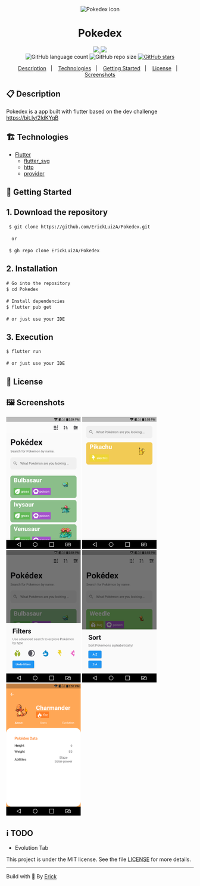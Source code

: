 <p align="center"> 
  <img alt="Pokedex icon" src="./assets/patterns/pokeball.svg"  width="280"/>
</p>

<h1 align="center"> Pokedex </h1>

<p align="center">
  <a href="https://github.com/ErickLuizA/Pokedex/graphs/commit-activity" alt="Maintenance">
    <img src="https://img.shields.io/badge/Maintained%3F-yes-1EAE72.svg" />
  </a>

  <a href="./LICENSE" alt="License: MIT">
    <img src="https://img.shields.io/badge/License-MIT-1EAE72.svg" />
  </a>

<br/>

<img alt="GitHub language count" src="https://img.shields.io/github/languages/count/ErickLuizA/Pokedex?color=blue">

<img alt="GitHub repo size" src="https://img.shields.io/github/repo-size/ErickLuizA/Pokedex">

<a href="https://github.com/ErickLuizA/Pokedex/stargazers">
  <img alt="GitHub stars" src="https://img.shields.io/github/stars/ErickLuizA/Pokedex?style=social">
</a>

<p align="center">
  <a href="#clipboard-description">Description</a>&nbsp;&nbsp;&nbsp;|&nbsp;&nbsp;&nbsp;
  <a href="#building_construction-technologies">Technologies</a>&nbsp;&nbsp;&nbsp;|&nbsp;&nbsp;&nbsp;
  <a href="#rocket-getting-started">Getting Started</a>&nbsp;&nbsp;&nbsp;|&nbsp;&nbsp;&nbsp;
  <a href="#memo-license">License</a>&nbsp;&nbsp;&nbsp;|&nbsp;&nbsp;&nbsp;
  <a href="#framed_picture-screenshots">Screenshots</a>
</p>

## :clipboard: Description

Pokedex is a app built with flutter based on the dev challenge 
https://bit.ly/2IdKYqB

## :building_construction: Technologies

- [Flutter](https://flutter.dev/)
  - [flutter_svg](https://pub.dev/packages/flutter_svg)
  - [http](https://pub.dev/packages/http)
  - [provider](https://pub.dev/packages/provider)

## :rocket: Getting Started

## 1. Download the repository

```shell
 $ git clone https://github.com/ErickLuizA/Pokedex.git
  
  or 

 $ gh repo clone ErickLuizA/Pokedex
```

## 2. Installation

```shell
# Go into the repository
$ cd Pokedex

# Install dependencies
$ flutter pub get 

# or just use your IDE
```

## 3. Execution

```shell
$ flutter run

# or just use your IDE
```

## :memo: License

## :framed_picture: Screenshots

<div>
  <img alt="Pokedex icon" src="./.github/Home.png"  width="200"/>
  <img alt="Pokedex icon" src="./.github/Search.png"  width="200"/>
  <img alt="Pokedex icon" src="./.github/Filter.png"  width="200"/>
  <img alt="Pokedex icon" src="./.github/Sort.png"  width="200"/>
  <img alt="Pokedex icon" src="./.github/Details.png"  width="200"/>
</div>

## :information_source: TODO
  - Evolution Tab


This project is under the MIT license. See the file [LICENSE](LICENSE) for more details.

---

Build with 💙 By [Erick](https://www.linkedin.com/in/erick-luiz-47151a1a4/)

